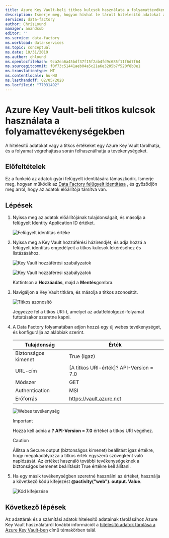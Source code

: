 ```yaml
---
title: Azure Key Vault-beli titkos kulcsok használata a folyamattevékenységekben
description: Ismerje meg, hogyan hívhat le tárolt hitelesítő adatokat az Azure Key vaultból, és hogyan használhatja őket a adat-előállító folyamatának futtatása közben.
services: data-factory
author: ChrisLound
manager: anandsub
editor: ''
ms.service: data-factory
ms.workload: data-services
ms.topic: conceptual
ms.date: 10/31/2019
ms.author: chlound
ms.openlocfilehash: 9ca2ea6a45bdf37f15f2ab4fd9c685f11f6d7f64
ms.sourcegitcommit: f0f73c51441aeb04a5c21a6e3205b7f520f8b0e1
ms.translationtype: MT
ms.contentlocale: hu-HU
ms.lasthandoff: 02/05/2020
ms.locfileid: "77031492"
---
```

# <a name="use-azure-key-vault-secrets-in-pipeline-activities"></a>Azure Key Vault-beli titkos kulcsok használata a folyamattevékenységekben

A hitelesítő adatokat vagy a titkos értékeket egy Azure Key Vault tárolhatja, és a folyamat végrehajtása során felhasználhatja a tevékenységeket.

## <a name="prerequisites"></a>Előfeltételek

Ez a funkció az adatok gyári felügyelt identitására támaszkodik.  Ismerje meg, hogyan működik az [Data Factory felügyelt identitása](https://docs.microsoft.com/azure/data-factory/data-factory-service-identity) , és győződjön meg arról, hogy az adatok előállítója társítva van.

## <a name="steps"></a>Lépések

1. Nyissa meg az adatok előállítójának tulajdonságait, és másolja a felügyelt Identity Application ID értéket.

    ![Felügyelt identitás értéke](media/how-to-use-azure-key-vault-secrets-pipeline-activities/managedidentity.png)

2. Nyissa meg a Key Vault hozzáférési házirendjét, és adja hozzá a felügyelt identitás engedélyeit a titkos kulcsok lekéréséhez és listázásához.

    ![Key Vault hozzáférési szabályzatok](media/how-to-use-azure-key-vault-secrets-pipeline-activities/akvaccesspolicies.png)

    ![Key Vault hozzáférési szabályzatok](media/how-to-use-azure-key-vault-secrets-pipeline-activities/akvaccesspolicies-2.png)

    Kattintson a **Hozzáadás**, majd a **Mentés**gombra.

3. Navigáljon a Key Vault titkára, és másolja a titkos azonosítót.

    ![Titkos azonosító](media/how-to-use-azure-key-vault-secrets-pipeline-activities/secretidentifier.png)

    Jegyezze fel a titkos URI-t, amelyet az adatfeldolgozó-folyamat futtatásakor szeretne kapni.

4. A Data Factory folyamatában adjon hozzá egy új webes tevékenységet, és konfigurálja az alábbiak szerint.  

    |Tulajdonság  |Érték  |
    |---------|---------|
    |Biztonságos kimenet     |True (Igaz)         |
    |URL-cím     |[A titkos URI-érték]? API-Version = 7.0         |
    |Módszer     |GET         |
    |Authentication     |MSI         |
    |Erőforrás        |https://vault.azure.net       |

    ![Webes tevékenység](media/how-to-use-azure-key-vault-secrets-pipeline-activities/webactivity.png)

    > [!IMPORTANT]
    > Hozzá kell adnia a **? API-Version = 7.0** értéket a titkos URI végéhez.  

    > [!CAUTION]
    > Állítsa a Secure output (biztonságos kimenet) beállítást igaz értékre, hogy megakadályozza a titkos érték egyszerű szövegként való naplózását.  Az értéket használó további tevékenységeknek a biztonságos bemenet beállítását True értékre kell állítani.

5. Ha egy másik tevékenységben szeretné használni az értéket, használja a következő kódú kifejezést **@activity("web"). output. Value**.

    ![Kód kifejezése](media/how-to-use-azure-key-vault-secrets-pipeline-activities/usewebactivity.png)

## <a name="next-steps"></a>Következő lépések

Az adattárak és a számítási adatok hitelesítő adatainak tárolásához Azure Key Vault használatáról további információt a [hitelesítő adatok tárolása a Azure Key Vault-ben](https://docs.microsoft.com/azure/data-factory/store-credentials-in-key-vault) című témakörben talál.
